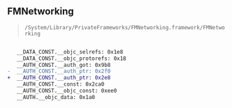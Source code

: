 ## FMNetworking

> `/System/Library/PrivateFrameworks/FMNetworking.framework/FMNetworking`

```diff

   __DATA_CONST.__objc_selrefs: 0x1e8
   __DATA_CONST.__objc_protorefs: 0x18
   __AUTH_CONST.__auth_got: 0x9b8
-  __AUTH_CONST.__auth_ptr: 0x2f0
+  __AUTH_CONST.__auth_ptr: 0x2e8
   __AUTH_CONST.__const: 0x2ca0
   __AUTH_CONST.__objc_const: 0xee0
   __AUTH.__objc_data: 0x1a0

```
